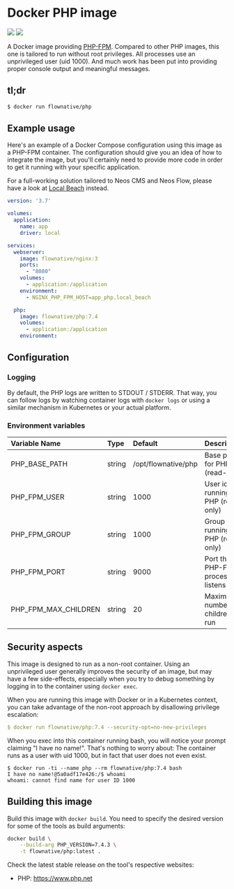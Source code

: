 # Docker PHP image

![](https://github.com/flownative/docker-beach-php/workflows/Build%20Docker%20Image/badge.svg)
![](https://github.com/flownative/docker-beach-php/workflows/Daily%20Releases/badge.svg)

A Docker image providing [PHP-FPM](https://www.php.net/). Compared to
other PHP images, this one is tailored to run without root privileges.
All processes use an unprivileged user (uid 1000). And much work has
been put into providing proper console output and meaningful messages.

## tl;dr

```bash
$ docker run flownative/php
```

## Example usage

Here's an example of a Docker Compose configuration using this image as
a PHP-FPM container. The configuration should give you an idea of how to
integrate the image, but you'll certainly need to provide more code in
order to get it running with your specific application.

For a full-working solution tailored to Neos CMS and Neos Flow, please
have a look at [Local Beach](https://flownative.com/localbeach) instead.

```yaml
version: '3.7'

volumes:
  application:
    name: app
    driver: local

services:
  webserver:
    image: flownative/nginx:3
    ports:
      - "8080"
    volumes:
      - application:/application
    environment:
      - NGINX_PHP_FPM_HOST=app_php.local_beach

  php:
    image: flownative/php:7.4
    volumes:
      - application:/application
    environment:

```

## Configuration

### Logging

By default, the PHP logs are written to STDOUT / STDERR. That way, you
can follow logs by watching container logs with `docker logs` or using a
similar mechanism in Kubernetes or your actual platform.

### Environment variables

| Variable Name                  | Type    | Default                               | Description                                                        |
|:-------------------------------|:--------|:--------------------------------------|:-------------------------------------------------------------------|
| PHP_BASE_PATH                  | string  | /opt/flownative/php                   | Base path for PHP (read-only)                                      |
| PHP_FPM_USER                   | string  | 1000                                  | User id for running PHP (read-only)                                |
| PHP_FPM_GROUP                  | string  | 1000                                  | Group id for running PHP (read-only)                               |
| PHP_FPM_PORT                   | string  | 9000                                  | Port the PHP-FPM process listens to                                |
| PHP_FPM_MAX_CHILDREN           | string  | 20                                    | Maximum number of children to run                                  |

## Security aspects

This image is designed to run as a non-root container. Using an
unprivileged user generally improves the security of an image, but may
have a few side-effects, especially when you try to debug something by
logging in to the container using `docker exec`.

When you are running this image with Docker or in a Kubernetes context,
you can take advantage of the non-root approach by disallowing privilege
escalation:

```yaml
$ docker run flownative/php:7.4 --security-opt=no-new-privileges
```

When you exec into this container running bash, you will notice your
prompt claiming "I have no name!". That's nothing to worry about: The
container runs as a user with uid 1000, but in fact that user does not
even exist.

```
$ docker run -ti --name php --rm flownative/php:7.4 bash
I have no name!@5a0adf17e426:/$ whoami
whoami: cannot find name for user ID 1000
```

## Building this image

Build this image with `docker build`. You need to specify the desired
version for some of the tools as build arguments:

```bash
docker build \
    --build-arg PHP_VERSION=7.4.3 \
    -t flownative/php:latest .
```

Check the latest stable release on the tool's respective websites:

- PHP: https://www.php.net
